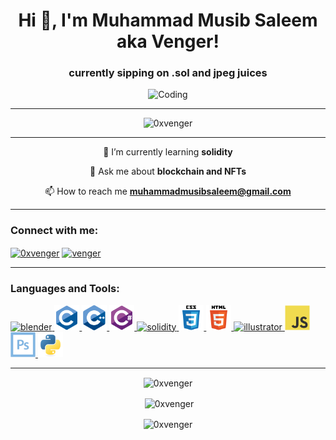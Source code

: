 <h1 align="center">Hi 👋, I'm Muhammad Musib Saleem aka Venger!</h1>
<h3 align="center">currently sipping on .sol and jpeg juices</h3>
<div align="center" width="50">
<img alt="Coding"  width="30%" src="https://media.tenor.com/nHBgEK6zEQMAAAAi/cat-gray.gif">
<div align="center">


<hr/>

<p align="center"> <img src="https://komarev.com/ghpvc/?username=0xvenger&label=Profile%20views&color=0e75b6&style=flat" alt="0xvenger" /> </p>


<hr/> 

 🌱 I’m currently learning **solidity**

 💬 Ask me about **blockchain and NFTs**

 📫 How to reach me **muhammadmusibsaleem@gmail.com**

<hr/>

<h3 align="left">Connect with me:</h3>
<p align="left">
<a href="https://twitter.com/0xvenger" target="blank"><img align="center" src="https://raw.githubusercontent.com/rahuldkjain/github-profile-readme-generator/master/src/images/icons/Social/twitter.svg" alt="0xvenger" height="30" width="40" /></a>
<a href="https://www.behance.net/venger" target="blank"><img align="center" src="https://raw.githubusercontent.com/rahuldkjain/github-profile-readme-generator/master/src/images/icons/Social/behance.svg" alt="venger" height="30" width="40" /></a>
</p>

<hr/> 

<h3 align="left">Languages and Tools:</h3>
<p align="left"> <a href="https://www.blender.org/" target="_blank" rel="noreferrer"> <img src="https://upload.wikimedia.org/wikipedia/commons/thumb/0/0c/Blender_logo_no_text.svg/1200px-Blender_logo_no_text.svg.png" alt="blender" width="40" height="35"/> </a> <a href="https://www.cprogramming.com/" target="_blank" rel="noreferrer"> <img src="https://raw.githubusercontent.com/devicons/devicon/master/icons/c/c-original.svg" alt="c" width="40" height="40"/> </a> <a href="https://www.w3schools.com/cpp/" target="_blank" rel="noreferrer"> <img src="https://raw.githubusercontent.com/devicons/devicon/master/icons/cplusplus/cplusplus-original.svg" alt="cplusplus" width="40" height="40"/> </a> <a href="https://www.w3schools.com/cs/" target="_blank" rel="noreferrer"> <img src="https://raw.githubusercontent.com/devicons/devicon/master/icons/csharp/csharp-original.svg" alt="csharp" width="40" height="40"/> </a>  <a href="https://soliditylang.org/" target="_blank" rel="noreferrer"> <img src="https://upload.wikimedia.org/wikipedia/commons/thumb/9/98/Solidity_logo.svg/1200px-Solidity_logo.svg.png" alt="solidity" width="30" height="35"/> </a> <a href="https://www.w3schools.com/css/" target="_blank" rel="noreferrer"> <img src="https://raw.githubusercontent.com/devicons/devicon/master/icons/css3/css3-original-wordmark.svg" alt="css3" width="40" height="40"/> </a> <a href="https://www.w3.org/html/" target="_blank" rel="noreferrer"> <img src="https://raw.githubusercontent.com/devicons/devicon/master/icons/html5/html5-original-wordmark.svg" alt="html5" width="40" height="40"/> </a> <a href="https://www.adobe.com/in/products/illustrator.html" target="_blank" rel="noreferrer"> <img src="https://www.vectorlogo.zone/logos/adobe_illustrator/adobe_illustrator-icon.svg" alt="illustrator" width="40" height="40"/> </a> <a href="https://developer.mozilla.org/en-US/docs/Web/JavaScript" target="_blank" rel="noreferrer"> <img src="https://raw.githubusercontent.com/devicons/devicon/master/icons/javascript/javascript-original.svg" alt="javascript" width="40" height="40"/> </a> <a href="https://www.photoshop.com/en" target="_blank" rel="noreferrer"> <img src="https://raw.githubusercontent.com/devicons/devicon/master/icons/photoshop/photoshop-line.svg" alt="photoshop" width="40" height="40"/> </a> <a href="https://www.python.org" target="_blank" rel="noreferrer"> <img src="https://raw.githubusercontent.com/devicons/devicon/master/icons/python/python-original.svg" alt="python" width="40" height="40"/> </a> </p>

<hr/> 

<p><img align="center" src="https://github-readme-stats-sigma-five.vercel.app/api/top-langs?username=0xvenger&theme=omni&show_icons=true&locale=en&layout=compact" alt="0xvenger" /></p>

<p>&nbsp;<img align="center" src="https://github-readme-stats-sigma-five.vercel.app/api?username=0xvenger&theme=omni&show_icons=true&locale=en" alt="0xvenger" /></p>

<p><img align="center" src="https://github-readme-streak-stats.herokuapp.com/?user=0xvenger&theme=omni&" alt="0xvenger" /></p>
